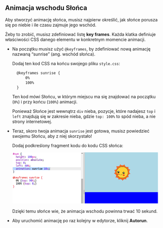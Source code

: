 ## Animacja wschodu Słońca

Aby stworzyć animację słońca, musisz najpierw określić, jak słońce porusza się po niebie i ile czasu zajmuje jego wschód.

Żeby to zrobić, musisz zdefiniować listę **key frames**. Każda klatka definiuje właściwości CSS danego elementu w konkretnym momencie animacji.

+ Na początku musisz użyć `@keyframes`, by zdefiniować nową animację nazwaną “sunrise” (ang. wschód słońca).
    
    Dodaj ten kod CSS na końcu swojego pliku `style.css`:
    
        @keyframes sunrise {
            0%
            100%
        }
        
    
    Ten kod mówi Słońcu, w którym miejscu ma się znajdować na początku (`0%`) i przy końcu (`100%`) animacji.
    
    Ponieważ Słońce jest wewnątrz `div` nieba, pozycje, które nadajesz `top` i `left` znajdują się w zakresie nieba, gdzie `top: 100%` to spód nieba, a nie strony internetowej.

+ Teraz, skoro twoja animacja `sunrise` jest gotowa, musisz powiedzieć swojemu Słońcu, aby z niej skorzystało!
    
    Dodaj podkreślony fragment kodu do kodu CSS słońca:
    
    ![zrzut ekranu](images/sunrise-sunrise.png)
    
    Dzięki temu słońce wie, że animacja wschodu powinna trwać 10 sekund.

+ Aby uruchomić animację po raz kolejny w edytorze, kliknij **Autorun**.